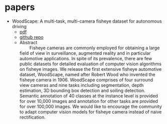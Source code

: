 # papers
+ WoodScape: A multi-task, multi-camera fisheye dataset for autonomous driving 
    * [pdf](https://arxiv.org/abs/1905.01489) 
    * [github repo](https://github.com/valeoai/WoodScape/)
    *  Abstract  
&nbsp;&nbsp;&nbsp;&nbsp;&nbsp;&nbsp;&nbsp;&nbsp;Fisheye cameras are commonly employed for obtaining a large field of view in surveillance, augmented reality and in particular automotive applications. In spite of its prevalence, there are few public datasets for detailed evaluation of computer vision algorithms on fisheye images. We release the first extensive fisheye automotive dataset, WoodScape, named after Robert Wood who invented the fisheye camera in 1906. WoodScape comprises of four surround view cameras and nine tasks including segmentation, depth estimation, 3D bounding box detection and soiling detection. Semantic annotation of 40 classes at the instance level is provided for over 10,000 images and annotation for other tasks are provided for over 100,000 images. We would like to encourage the community to adapt computer vision models for fisheye camera instead of naive rectification.
